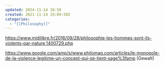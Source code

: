 ```yaml
---
updated: 2024-11-14 18:59
created: 2021-11-24 19:09:59Z
categories:
  - "[[Philosophy]]"
---
```


https://www.midilibre.fr/2016/09/28/philosophie-les-hommes-sont-ils-violents-par-nature,1400729.php


https://www.google.com/amp/s/www.philomag.com/articles/le-monopole-de-la-violence-legitime-un-concept-qui-se-tient-sage%3famp
(Gewalt)
